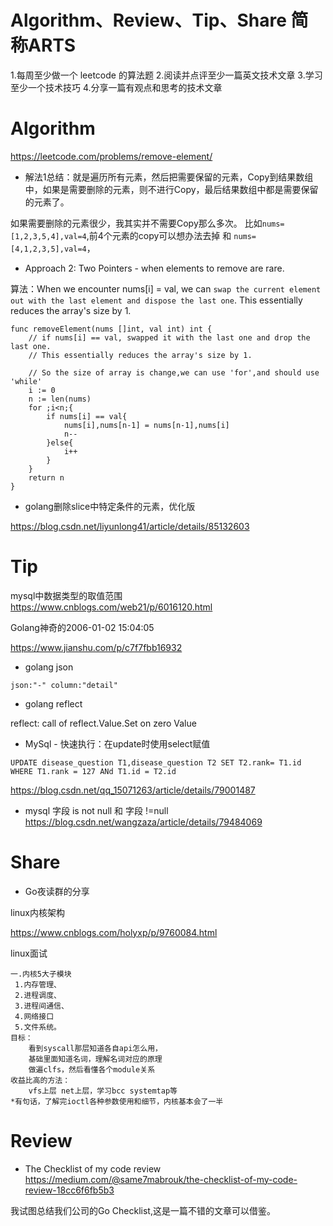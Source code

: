 
# Algorithm、Review、Tip、Share 简称ARTS
1.每周至少做一个 leetcode 的算法题 2.阅读并点评至少一篇英文技术文章 3.学习至少一个技术技巧 4.分享一篇有观点和思考的技术文章

# Algorithm

https://leetcode.com/problems/remove-element/

* 解法1总结：就是遍历所有元素，然后把需要保留的元素，Copy到结果数组中，如果是需要删除的元素，则不进行Copy，最后结果数组中都是需要保留的元素了。

如果需要删除的元素很少，我其实并不需要Copy那么多次。
比如`nums=[1,2,3,5,4],val=4`,前4个元素的copy可以想办法去掉 和 `nums=[4,1,2,3,5],val=4`，

* Approach 2: Two Pointers - when elements to remove are rare.

算法：When we encounter nums[i] = val, we can `swap the current element out with the last element and dispose the last one`. This essentially reduces the array's size by 1.

```
func removeElement(nums []int, val int) int {
    // if nums[i] == val, swapped it with the last one and drop the last one.
    // This essentially reduces the array's size by 1.
    
    // So the size of array is change,we can use 'for',and should use 'while'
    i := 0
    n := len(nums)
    for ;i<n;{
        if nums[i] == val{
            nums[i],nums[n-1] = nums[n-1],nums[i]
            n--
        }else{
            i++
        }
    }
    return n
}
```

* golang删除slice中特定条件的元素，优化版

https://blog.csdn.net/liyunlong41/article/details/85132603

# Tip
mysql中数据类型的取值范围
https://www.cnblogs.com/web21/p/6016120.html


Golang神奇的2006-01-02 15:04:05

https://www.jianshu.com/p/c7f7fbb16932


* golang json

`json:"-" column:"detail"`

* golang reflect

 reflect: call of reflect.Value.Set on zero Value
 
 
 * MySql - 快速执行：在update时使用select赋值
 
```
UPDATE disease_question T1,disease_question T2 SET T2.rank= T1.id  WHERE T1.rank = 127 ANd T1.id = T2.id
```
 https://blog.csdn.net/qq_15071263/article/details/79001487
 
 
 * mysql 字段 is not null 和 字段 !=null
 https://blog.csdn.net/wangzaza/article/details/79484069
 

# Share

* Go夜读群的分享

linux内核架构

https://www.cnblogs.com/holyxp/p/9760084.html

linux面试

```
一.内核5大子模块 
 1.内存管理、
 2.进程调度、
 3.进程间通信、
 4.网络接口
 5.文件系统。
目标：
    看到syscall那层知道各自api怎么用，
    基础里面知道名词，理解名词对应的原理
    做遍clfs，然后看懂各个module关系
收益比高的方法：
    vfs上层 net上层，学习bcc systemtap等
*有句话，了解完ioctl各种参数使用和细节，内核基本会了一半
```


# Review

* The Checklist of my code review
https://medium.com/@same7mabrouk/the-checklist-of-my-code-review-18cc6f6fb5b3

我试图总结我们公司的Go Checklist,这是一篇不错的文章可以借鉴。
